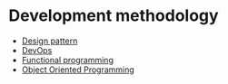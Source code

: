 # Development methodology
- [Design pattern](https://github.com/vacu9708/Fundamental-knowledge/tree/main/Development%20methodology/Design%20pattern)
- [DevOps](https://github.com/vacu9708/Fundamental-knowledge/tree/main/Development%20methodology/DevOps)
- [Functional programming](https://github.com/vacu9708/Fundamental-knowledge/tree/main/Development%20methodology/Functional%20programming)
- [Object Oriented Programming](https://github.com/vacu9708/Fundamental-knowledge/tree/main/Development%20methodology/Object%20Oriented%20Programming)
